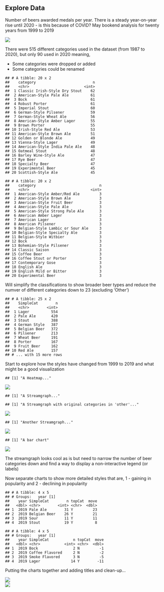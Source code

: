 Explore Data
------------

Number of beers awarded medals per year. There is a steady year-on-year
rise until 2020 - is this because of COVID? May bookend analysis for
twenty years from 1999 to 2019

![](GABF_Analysis_tempMD_files/figure-markdown_github/YearVol-1.png)

There were 515 different categories used in the dataset (from 1987 to
2020), but only 90 used in 2020 meaning,

-   Some categories were dropped or added
-   Some categories could be renamed

<!-- -->

    ## # A tibble: 20 x 2
    ##    category                          n
    ##    <chr>                         <int>
    ##  1 Classic Irish-Style Dry Stout    62
    ##  2 American-Style Pale Ale          61
    ##  3 Bock                             61
    ##  4 Robust Porter                    61
    ##  5 Imperial Stout                   60
    ##  6 German-Style Pilsener            59
    ##  7 German-Style Wheat Ale           56
    ##  8 American-Style Amber Lager       55
    ##  9 Brown Porter                     55
    ## 10 Irish-Style Red Ale              53
    ## 11 American-Style Brown Ale         51
    ## 12 Golden or Blonde Ale             49
    ## 13 Vienna-Style Lager               49
    ## 14 American-Style India Pale Ale    48
    ## 15 Oatmeal Stout                    48
    ## 16 Barley Wine-Style Ale            47
    ## 17 Rye Beer                         47
    ## 18 Specialty Beer                   47
    ## 19 Experimental Beer                45
    ## 20 Scottish-Style Ale               45

    ## # A tibble: 20 x 2
    ##    category                             n
    ##    <chr>                            <int>
    ##  1 American-Style Amber/Red Ale         3
    ##  2 American-Style Brown Ale             3
    ##  3 American-Style Fruit Beer            3
    ##  4 American-Style Pale Ale              3
    ##  5 American-Style Strong Pale Ale       3
    ##  6 American Amber Lager                 3
    ##  7 American Lager                       3
    ##  8 American Pilsener                    3
    ##  9 Belgian-Style Lambic or Sour Ale     3
    ## 10 Belgian-Style Specialty Ale          3
    ## 11 Belgian-Style Witbier                3
    ## 12 Bock                                 3
    ## 13 Bohemian-Style Pilsener              3
    ## 14 Classic Saison                       3
    ## 15 Coffee Beer                          3
    ## 16 Coffee Stout or Porter               3
    ## 17 Contemporary Gose                    3
    ## 18 English Ale                          3
    ## 19 English Mild or Bitter               3
    ## 20 Experimental Beer                    3

Will simplify the classifications to show broader beer types and reduce
the numver of different categories down to 23 (excluding ‘Other’)

    ## # A tibble: 25 x 2
    ##    SimpleCat        n
    ##    <chr>        <int>
    ##  1 Lager          554
    ##  2 Pale Ale       420
    ##  3 Stout          388
    ##  4 German Style   387
    ##  5 Belgian Beer   372
    ##  6 Pilsener       213
    ##  7 Wheat Beer     191
    ##  8 Porter         167
    ##  9 Fruit Beer     162
    ## 10 Red Ale        157
    ## # ... with 15 more rows

Start to explore how the styles have changed from 1999 to 2019 and what
might be a good visualization

    ## [1] "A Heatmap..."

![](GABF_Analysis_tempMD_files/figure-markdown_github/heatMap1-1.png)

    ## [1] "A Streamgraph..."

    ## [1] "A Streamgraph with original categories in 'other'..."

![](md2.png)

    ## [1] "Another Streamgraph..."

![](GABF_Analysis_tempMD_files/figure-markdown_github/heatMap1-3.png)

    ## [1] "A bar chart"

![](GABF_Analysis_tempMD_files/figure-markdown_github/heatMap1-4.png)

The streamgraph looks cool as is but need to narrow the number of beer
categories down and find a way to display a non-interactive legend (or
labels)

Now separate charts to show more detailed styles that are, 1 - gaining
in popularity and 2 - declining in popularity

    ## # A tibble: 4 x 5
    ## # Groups:   year [1]
    ##    year SimpleCat        n topCat  move
    ##   <dbl> <chr>        <int> <chr>  <dbl>
    ## 1  2019 Pale Ale        31 Y         23
    ## 2  2019 Belgian Beer    26 Y         21
    ## 3  2019 Sour            11 Y         11
    ## 4  2019 Stout           19 Y          8

    ## # A tibble: 4 x 5
    ## # Groups:   year [1]
    ##    year SimpleCat           n topCat  move
    ##   <dbl> <chr>           <int> <chr>  <dbl>
    ## 1  2019 Bock                2 N         -1
    ## 2  2019 Coffee Flavored     2 N         -2
    ## 3  2019 Smoke Flavored      3 N         -5
    ## 4  2019 Lager              14 Y        -11

Putting the charts together and adding titles and clean-up…

<img src="md3.png" style="display: block; margin: auto;" /><img src="GABF_Analysis_tempMD_files/figure-markdown_github/Combined Charts-2.png" style="display: block; margin: auto;" />
